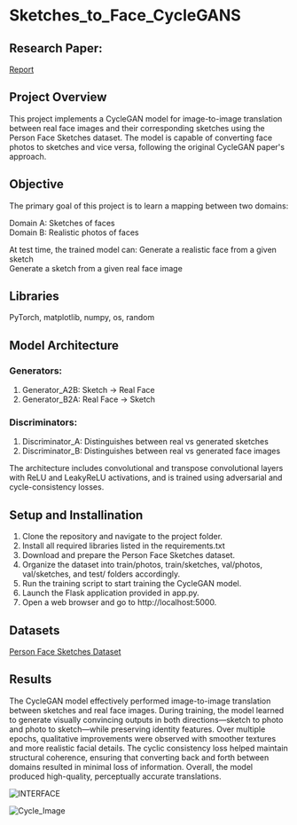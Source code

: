 # Sketches_to_Face_CycleGANS

## Research Paper:
[Report](Report.pdf)



## Project Overview 
This project implements a CycleGAN model for image-to-image translation between real face images and their corresponding sketches using the Person Face Sketches dataset. The model is capable of converting face photos to sketches and vice versa, following the original CycleGAN paper's approach.

## Objective
The primary goal of this project is to learn a mapping between two domains:<br>

Domain A: Sketches of faces<br>
Domain B: Realistic photos of faces<br>

At test time, the trained model can:
Generate a realistic face from a given sketch<br>
Generate a sketch from a given real face image<br>

## Libraries 
PyTorch, matplotlib, numpy, os, random

## Model Architecture
### Generators:
1) Generator_A2B: Sketch → Real Face
2) Generator_B2A: Real Face → Sketch
   
### Discriminators:
1) Discriminator_A: Distinguishes between real vs generated sketches
2) Discriminator_B: Distinguishes between real vs generated face images

The architecture includes convolutional and transpose convolutional layers with ReLU and LeakyReLU activations, and is trained using adversarial and cycle-consistency losses.


## Setup and Installination 
1) Clone the repository and navigate to the project folder.
2) Install all required libraries listed in the requirements.txt
3) Download and prepare the Person Face Sketches dataset.
4) Organize the dataset into train/photos, train/sketches, val/photos, val/sketches, and test/ folders accordingly.
5) Run the training script to start training the CycleGAN model.
6) Launch the Flask application provided in app.py.
7) Open a web browser and go to http://localhost:5000.



## Datasets
[Person Face Sketches Dataset](https://www.kaggle.com/datasets/almightyj/person-face-sketches)



## Results 
The CycleGAN model effectively performed image-to-image translation between sketches and real face images. During training, the model learned to generate visually convincing outputs in both directions—sketch to photo and photo to sketch—while preserving identity features. Over multiple epochs, qualitative improvements were observed with smoother textures and more realistic facial details. The cyclic consistency loss helped maintain structural coherence, ensuring that converting back and forth between domains resulted in minimal loss of information. Overall, the model produced high-quality, perceptually accurate translations.


![INTERFACE](https://github.com/user-attachments/assets/875be97b-7e69-4aa0-a094-0ee80fef6c97)

![Cycle_Image](https://github.com/user-attachments/assets/3c7c8407-dc9e-4de8-b28a-c3b67a698ac4)




